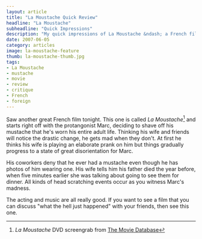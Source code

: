 ```yaml
---
layout: article
title: "La Moustache Quick Review"
headline: "La Moustache"
subheadline: "Quick Impressions"
description: "My quick impressions of La Moustache &ndash; a French film about a dude shaving his mustache."
date: 2007-06-05
category: articles
image: la-moustache-feature
thumb: la-moustache-thumb.jpg
tags: 
- La Moustache
- mustache
- movie
- review
- critique
- French
- foreign
---
```

Saw another great French film tonight. This one is called *La Moustache*[^1] and starts right off with the protangonist Marc, deciding to shave off his mustache that he's worn his entire adult life. Thinking his wife and friends will notice the drastic change, he gets mad when they don't. At first he thinks his wife is playing an elaborate prank on him but things gradually progress to a state of great disorientation for Marc.

His coworkers deny that he ever had a mustache even though he has photos of him wearing one. His wife tells him his father died the year before, when five minutes earlier she was talking about going to see them for dinner. All kinds of head scratching events occur as you witness Marc's madness.

The acting and music are all really good. If you want to see a film that you can discuss "what the hell just happened" with your friends, then see this one.

[^1]: *La Moustache* DVD screengrab from [The Movie Database](http://www.themoviedb.org/movie/16998-la-moustache)